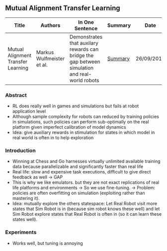 ## Mutual Alignment Transfer Learning

| Title | Authors | In One Sentence | Summary | Date | Link | Conference |
| -----  | ------ | --------------- | ------- | ---- | ---- | ---------- |
| Mutual Alignment Transfer Learning | Markus Wulfmeister et al. | Demonstrates that auxilary rewards can bridge the gap between simulation and real-world robots | [Summary](./paper-summary/continual-learning/MATL.md) | 26/09/2017 | [Paper](https://arxiv.org/pdf/1707.07907.pdf)| CoRL 2017 | 

### Abstract
- RL does really well in games and simulations but fails at robot application level
- Although sample complexity for robots can reduced by training policies in simulations, such policies can perform sub-optimally on the real platform given imperfect calibration of model dynamics
- Idea: give auxiliary rewards in stimulation for states in which model in real world is often in to help exploration

### Introduction
- Winning at Chess and Go harnesses virtually unlimited available training data because parallelizable and significantly faster than real life
- Real life: slow and expensive task executions, difficult to give direct feedback as well -> GAP
- This is why we like emulators. but they are not exact replications of real life platforms and environments -> So we use fine-tuning. -> Problem: policies are often overfitting on simulation (exploiting rather than mastering it).
- Idea: mutually explore the others statespace: Let Real Robot visit more states that Sim Robot is in (because sim robot knows these well) and let Sim Robot explore states that Real Robot is often in (so it can learn these states well). 
### Experiments
- Works well, but tuning is annoying 
